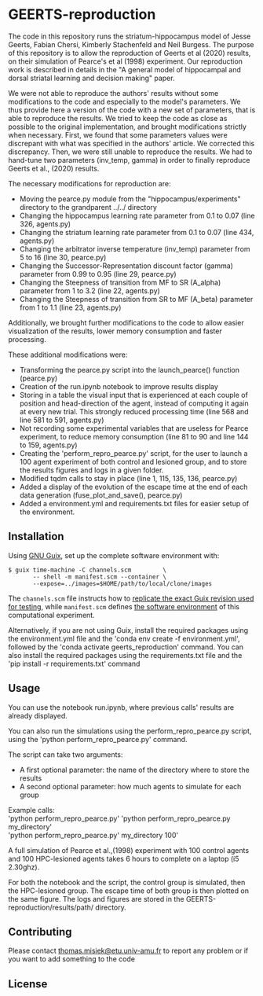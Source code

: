 # GEERTS-reproduction

The code in this repository runs the striatum-hippocampus model of Jesse Geerts, Fabian Chersi, Kimberly Stachenfeld and Neil Burgess.
The purpose of this repository is to allow the reproduction of Geerts et al (2020) results, on their simulation of Pearce's et al (1998) experiment.
Our reproduction work is described in details in the "A general model of hippocampal and dorsal striatal learning and decision making" paper.

We were not able to reproduce the authors' results without some modifications to the code and especially to the model's parameters. We thus provide here a version of the code with a new set of parameters, that is able to reproduce the results.
We tried to keep the code as close as possible to the original implementation, and brought modifications strictly when necessary.
First, we found that some parameters values were discrepant with what was specified in the authors' article. We corrected this discrepancy.
Then, we were still unable to reproduce the results. We had to hand-tune two parameters (inv_temp, gamma) in order to finally reproduce Geerts et al., (2020) results.

The necessary modifications for reproduction are:
  - Moving the pearce.py module from the "hippocampus/experiments" directory to the grandparent ../../ directory
  - Changing the hippocampus learning rate parameter from 0.1 to 0.07 (line 326, agents.py)
  - Changing the striatum learning rate parameter from 0.1 to 0.07 (line 434, agents.py)
  - Changing the arbitrator inverse temperature (inv_temp) parameter from 5 to 16 (line 30, pearce.py)
  - Changing the Successor-Representation discount factor (gamma) parameter from 0.99 to 0.95 (line 29, pearce.py)
  - Changing the Steepness of transition from MF to SR (A_alpha) parameter from 1 to 3.2 (line 22, agents.py)
  - Changing the Steepness of transition from SR to MF (A_beta) parameter from 1 to 1.1 (line 23, agents.py)

Additionally, we brought further modifications to the code to allow easier visualization of the results, lower memory consumption and faster processing.

These additional modifications were:
  - Transforming the pearce.py script into the launch_pearce() function (pearce.py)
  - Creation of the run.ipynb notebook to improve results display
  - Storing in a table the visual input that is experienced at each couple of position and head-direction of the agent, instead of computing it again at every new trial. This strongly reduced processing time (line 568 and line 581 to 591, agents.py)
  - Not recording some experimental variables that are useless for Pearce experiment, to reduce memory consumption (line 81 to 90 and line 144 to 159, agents.py)
  - Creating the 'perform_repro_pearce.py' script, for the user to launch a 100 agent experiment of both control and lesioned group, and to store the results figures and logs in a given folder.
  - Modified tqdm calls to stay in place (line 1, 115, 135, 136, pearce.py)
  - Added a display of the evolution of the escape time at the end of each data generation (fuse_plot_and_save(), pearce.py)
  - Added a environment.yml and requirements.txt files for easier setup of the environment.

## Installation

Using [GNU Guix](https://guix.gnu.org), set up the complete software
environment with:

```
$ guix time-machine -C channels.scm         \
       -- shell -m manifest.scm --container \
       --expose=../images=$HOME/path/to/local/clone/images
```

The `channels.scm` file instructs how to [replicate the exact Guix revision
used for
testing](https://guix.gnu.org/manual/en/html_node/Replicating-Guix.html),
while `manifest.scm` defines [the software
environment](https://guix.gnu.org/manual/en/html_node/Writing-Manifests.html)
of this computational experiment.

Alternatively, if you are not using Guix, install the required packages using the environment.yml file and the 'conda env create -f environment.yml', followed by the 'conda activate geerts_reproduction' command.
You can also install the required packages using the requirements.txt file and the 'pip install -r requirements.txt' command

## Usage

You can use the notebook run.ipynb, where previous calls' results are already displayed.

You can also run the simulations using the perform_repro_pearce.py script, using the 'python perform_repro_pearce.py' command.

The script can take two arguments:
 - A first optional parameter: the name of the directory where to store the results
 - A second optional parameter: how much agents to simulate for each group

Example calls:</br>
  'python perform_repro_pearce.py'
  'python perform_repro_pearce.py my_directory'</br>
  'python perform_repro_pearce.py' my_directory 100'</br>

A full simulation of Pearce et al.,(1998) experiment with 100 control agents and 100 HPC-lesioned agents takes 6 hours to complete on a laptop (i5 2.30ghz).</br>

For both the notebook and the script, the control group is simulated, then the HPC-lesioned group. The escape time of both group is then plotted on the same figure. The logs and figures are stored in the GEERTS-reproduction/results/path/ directory.

## Contributing
Please contact thomas.misiek@etu.univ-amu.fr to report any problem or if you want to add something to the code

## License
